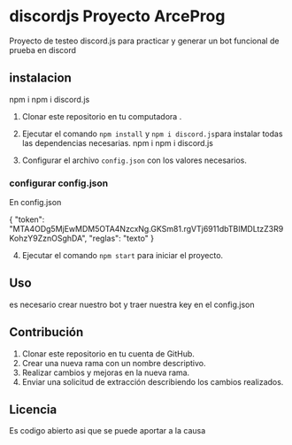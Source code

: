 # discordjs Proyecto ArceProg
Proyecto de testeo discord.js para practicar y generar un bot funcional de prueba en discord

## instalacion
npm i 
npm i discord.js

1. Clonar este repositorio en tu computadora .

2. Ejecutar el comando `npm install`  y `npm i discord.js`para instalar todas las dependencias necesarias.
npm i
npm i discord.js
3. Configurar el archivo `config.json` con los valores necesarios.
### configurar config.json

En config.json

{
    "token": "MTA4ODg5MjEwMDM5OTA4NzcxNg.GKSm81.rgVTj6911dbTBIMDLtzZ3R9KohzY9ZznOSghDA",
    "reglas": "texto"
}

4. Ejecutar el comando `npm start` para iniciar el proyecto.

## Uso
es necesario crear nuestro bot y traer nuestra key en el config.json

## Contribución

1. Clonar este repositorio en tu cuenta de GitHub.
2. Crear una nueva rama con un nombre descriptivo.
3. Realizar cambios y mejoras en la nueva rama.
4. Enviar una solicitud de extracción describiendo los cambios realizados.


## Licencia

Es codigo abierto asi que se puede aportar a la causa
